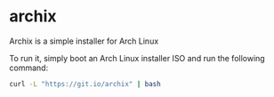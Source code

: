 # archix

Archix is a simple installer for Arch Linux

To run it, simply boot an Arch Linux installer ISO and run the following command:

```bash
curl -L "https://git.io/archix" | bash
```
